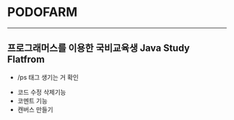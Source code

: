 # PODOFARM
---

## 프로그래머스를 이용한 국비교육생 Java Study Flatfrom

- <p> /ps 태그 생기는 거 확인 </p>
- 코드 수정 삭제기능
- 코멘트 기능
- 캔버스 만들기
